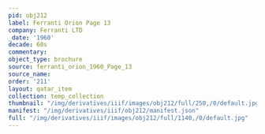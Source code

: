 ```yaml
---
pid: obj212
label: Ferranti Orion Page 13
company: Ferranti LTD
_date: '1960'
decade: 60s
commentary: 
object_type: brochure
source: ferranti_orion_1960_Page_13
source_name: 
order: '211'
layout: qatar_item
collection: temp_collection
thumbnail: "/img/derivatives/iiif/images/obj212/full/250,/0/default.jpg"
manifest: "/img/derivatives/iiif/obj212/manifest.json"
full: "/img/derivatives/iiif/images/obj212/full/1140,/0/default.jpg"
---
```

